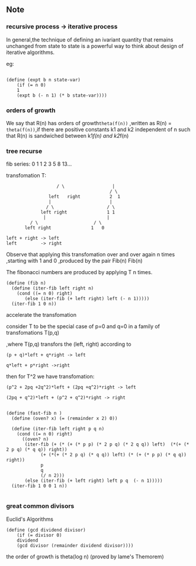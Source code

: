 
## Note  


###  recursive process -> iterative process  

In general,the technique of defining an ivariant quantity that remains unchanged from state to state is a powerful way to think about design of iterative algorithms.

eg:  
```

(define (expt b n state-var)
	(if (= n 0)
	1
	(expt b (- n 1) (* b state-var))))
```


### orders of growth  

 We say that R(n) has orders of growth```theta(f(n))``` ,written as R(n) = ``` theta(f(n))```,if there are positive constants k1 and k2 independent of n such that R(n) is sandwiched  between k1*f(n) and k2*f(n)

### tree recurse

fib series: 0 1 1 2 3 5 8 13...

transfomation T:
```                 |
                   / \                  |
                                       / \
                left   right           2  1
                |                      |
               / \                    / \
             left right               1 1
              |                       |
	     / \                     / \
	   left right               1   0
```

```
left + right -> left
left         -> right

```
Observe that applying this transfomation over and over again n times ,starting with 1 and 0 ,produced by the pair Fib(n) Fib(n)

The fibonacci numbers are produced by applying T n times.

```
(define (fib n)
  (define (iter-fib left right n)
    (cond ((= n 0) right)
	   (else (iter-fib (+ left right) left (- n 1)))))
  (iter-fib 1 0 n))

```

accelerate the transfomation

consider T to be the special case of p=0 and q=0 in a family of transfomations T(p,q)

,where T(p,q) transfors the (left, right) according to
```
(p + q)*left + q*right -> left

q*left + p*right ->right
```

then for T^2 we have transfomation:

```
(p^2 + 2pq +2q^2)*left + (2pq +q^2)*right -> left

(2pq + q^2)*left + (p^2 + q^2)*right -> right
```
```

(define (fast-fib n )
  (define (oven? x) (= (remainder x 2) 0))
  
  (define (iter-fib left right p q n)
    (cond ((= n 0) right)
	  ((oven? n)
	   (iter-fib (+ (* (+ (* p p) (* 2 p q) (* 2 q q)) left)  (*(+ (* 2 p q) (* q q)) right))
		     (+ (*(+ (* 2 p q) (* q q)) left) (* (+ (* p p) (* q q)) right))
		     p
		     q
		     (/ n 2)))
	   (else (iter-fib (+ left right) left p q  (- n 1)))))
  (iter-fib 1 0 0 1 n))


```
### great common divisors

Euclid's Algorithms
```
(define (gcd dividend divisor)
	(if (= divisor 0)
	dividend
	(gcd divisor (remainder dividend divisor))))

```
the order of growth is theta(log n) (proved by lame's Themorem)
